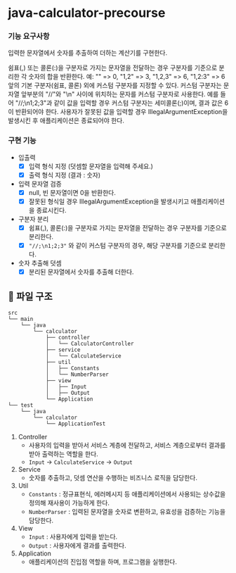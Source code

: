 # java-calculator-precourse

### 기능 요구사항

입력한 문자열에서 숫자를 추출하여 더하는 계산기를 구현한다.

쉼표(,) 또는 콜론(:)을 구분자로 가지는 문자열을 전달하는 경우 구분자를 기준으로 분리한 각 숫자의 합을 반환한다.
예: "" => 0, "1,2" => 3, "1,2,3" => 6, "1,2:3" => 6
앞의 기본 구분자(쉼표, 콜론) 외에 커스텀 구분자를 지정할 수 있다. 커스텀 구분자는 문자열 앞부분의 "//"와 "\n" 사이에 위치하는 문자를 커스텀 구분자로 사용한다.
예를 들어 "//;\n1;2;3"과 같이 값을 입력할 경우 커스텀 구분자는 세미콜론(;)이며, 결과 값은 6이 반환되어야 한다.
사용자가 잘못된 값을 입력할 경우 IllegalArgumentException을 발생시킨 후 애플리케이션은 종료되어야 한다.

### 구현 기능

- 입출력
    - [x] 입력 형식 지정 (덧셈할 문자열을 입력해 주세요.)
    - [x] 출력 형식 지정 (결과 : 숫자)
- 입력 문자열 검증
    - [x] null, 빈 문자열이면 0을 반환한다.
    - [x] 잘못된 형식일 경우 IllegalArgumentException을 발생시키고 애플리케이션을 종료시킨다.
- 구분자 분리
    - [x] 쉼표(,), 콜론(:)을 구분자로 가지는 문자열을 전달하는 경우 구분자를 기준으로 분리한다.
    - [x] `"//;\n1;2;3"` 와 같이 커스텀 구분자의 경우, 해당 구분자를 기준으로 분리한다.
- 숫자 추출해 덧셈
    - [x] 분리된 문자열에서 숫자를 추출해 더한다.

## 📁 파일 구조

```
src
└── main
    └── java
        └── calculator
            ├── controller
            │   └── CalculatorController
            ├── service
            │   └── CalculateService
            ├── util
            │   ├── Constants
            │   └── NumberParser
            ├── view
            │   ├── Input
            │   ├── Output
            └── Application
└── test
    └── java
        └── calculator
            └── ApplicationTest
```

1. Controller
    - 사용자의 입력을 받아서 서비스 계층에 전달하고, 서비스 계층으로부터 결과를 받아 출력하는 역할을 한다.
    - `Input` → `CalculateService` → `Output`
2. Service
    - 숫자를 추출하고, 덧셈 연산을 수행하는 비즈니스 로직을 담당한다.
3. Util
    - `Constants` : 정규표현식, 에러메시지 등 애플리케이션에서 사용되는 상수값을 정의해 재사용이 가능하게 한다.
    - `NumberParser` : 입력된 문자열을 숫자로 변환하고, 유효성을 검증하는 기능을 담당한다.
4. View
    - `Input` : 사용자에게 입력을 받는다.
    - `Output` : 사용자에게 결과를 출력한다.
5. Application
    - 애플리케이션의 진입점 역할을 하며, 프로그램을 실행한다.
   



